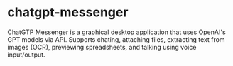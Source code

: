 # chatgpt-messenger
ChatGTP Messenger is a graphical desktop application that uses OpenAI's GPT models via API. Supports chating, attaching files, extracting text from images (OCR), previewing spreadsheets, and talking using voice input/output.
